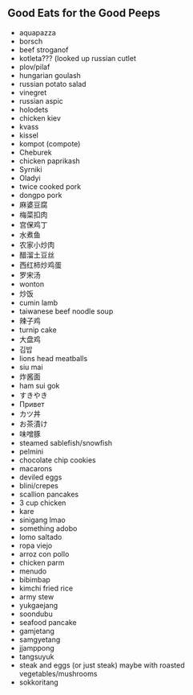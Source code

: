 ## Good Eats for the Good Peeps

* aquapazza
* borsch
* beef stroganof
* kotleta??? (looked up russian cutlet
* plov/pilaf
* hungarian goulash
* russian potato salad
* vinegret
* russian aspic
* holodets
* chicken kiev
* kvass
* kissel
* kompot (compote)
* Cheburek
* chicken paprikash
* Syrniki
* Oladyi
* twice cooked pork
* dongpo pork
* 麻婆豆腐
* 梅菜扣肉
* 宫保鸡丁
* 水煮鱼
* 农家小炒肉
* 醋溜土豆丝
* 西红柿炒鸡蛋
* 罗宋汤
* wonton
* 炒饭
* cumin lamb
* taiwanese beef noodle soup
* 辣子鸡
* turnip cake
* 大盘鸡
* 김밥
* lions head meatballs
* siu mai
* 炸酱面
* ham sui gok
* すきやき
* Привет
* カツ丼
* お茶漬け
* 味噌豚
* steamed sablefish/snowfish 
* pelmini
* chocolate chip cookies
* macarons
* deviled eggs
* blini/crepes 
* scallion pancakes
* 3 cup chicken
* kare 
* sinigang lmao
* something adobo
* lomo saltado
* ropa viejo
* arroz con pollo
* chicken parm
* menudo
* bibimbap
* kimchi fried rice
* army stew
* yukgaejang
* soondubu
* seafood pancake
* gamjetang
* samgyetang
* jjamppong
* tangsuyuk
* steak and eggs (or just steak) maybe with roasted vegetables/mushrooms 
* sokkoritang 
